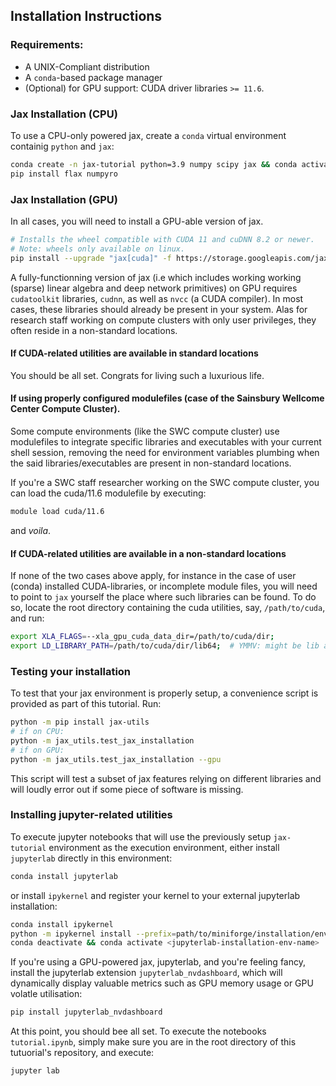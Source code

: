 ## Installation Instructions


### Requirements:

- A UNIX-Compliant distribution
- A `conda`-based package manager
- (Optional) for GPU support: CUDA driver libraries `>= 11.6`.

### Jax Installation (CPU)

To use a CPU-only powered jax, create a `conda` virtual environment containig `python` and `jax`:
```bash
conda create -n jax-tutorial python=3.9 numpy scipy jax && conda activate jax-tutorial
pip install flax numpyro
```

### Jax Installation (GPU)

In all cases, you will need to install a GPU-able version of jax.

```bash
# Installs the wheel compatible with CUDA 11 and cuDNN 8.2 or newer.
# Note: wheels only available on linux.
pip install --upgrade "jax[cuda]" -f https://storage.googleapis.com/jax-releases/jax_cuda_releases.html
```

A fully-functionning version of jax (i.e which includes working working (sparse) linear algebra and deep network primitives) on GPU requires `cudatoolkit` libraries, `cudnn`, as well as  `nvcc` (a CUDA compiler).
In most cases, these libraries should already be present in your system. Alas for research staff working on compute clusters with only user privileges, they often reside in a non-standard locations.

#### If CUDA-related utilities are available in standard locations
You should be all set. Congrats for living such a luxurious life.

#### If using properly configured modulefiles (case of the Sainsbury Wellcome Center Compute Cluster).
Some compute environments (like the SWC compute cluster) use modulefiles to integrate specific libraries and executables with your current shell session, removing the need for environment variables plumbing when the said libraries/executables are present in non-standard locations.

If you're a SWC staff researcher working on the SWC compute cluster, you can load the cuda/11.6 modulefile by executing:

```bash
module load cuda/11.6
```

and *voila*.


#### If CUDA-related utilities are available in a non-standard locations
If none of the two cases above apply, for instance in the case of user (conda) installed  CUDA-libraries, or incomplete module files, you will need to point to `jax` yourself  the place where such libraries can be found.
To do so, locate the root directory containing the cuda utilities, say, `/path/to/cuda`, and run:

```bash
export XLA_FLAGS=--xla_gpu_cuda_data_dir=/path/to/cuda/dir;
export LD_LIBRARY_PATH=/path/to/cuda/dir/lib64;  # YMMV: might be lib and not lib64
```


### Testing your installation

To test that your jax environment is properly setup, a convenience script is provided as part of this tutorial. Run:
```bash
python -m pip install jax-utils
# if on CPU:
python -m jax_utils.test_jax_installation
# if on GPU:
python -m jax_utils.test_jax_installation --gpu
```

This script will test a subset of jax features relying on different libraries and will loudly error out if some piece of software is missing.


### Installing jupyter-related utilities

To execute jupyter notebooks that will use the previously setup `jax-tutorial` environment as the execution environment, either install `jupyterlab` directly in this environment:

```bash
conda install jupyterlab
```

or install `ipykernel` and register your kernel to your external jupyterlab installation:

```bash
conda install ipykernel
python -m ipykernel install --prefix=path/to/miniforge/installation/envs/<jupyterlab-installation-env-name> --name="jax-tutorial";
conda deactivate && conda activate <jupyterlab-installation-env-name>
```

If you're using a GPU-powered jax, jupyterlab, and you're feeling fancy, install the jupyterlab extension `jupyterlab_nvdashboard`, which will dynamically display
valuable metrics such as GPU memory usage or GPU volatle utilisation:

```bash
pip install jupyterlab_nvdashboard
```

At this point, you should bee all set. To execute the notebooks `tutorial.ipynb`, simply make sure you are in the root directory of this tutuorial's repository, and execute:

```bash
jupyter lab
```
